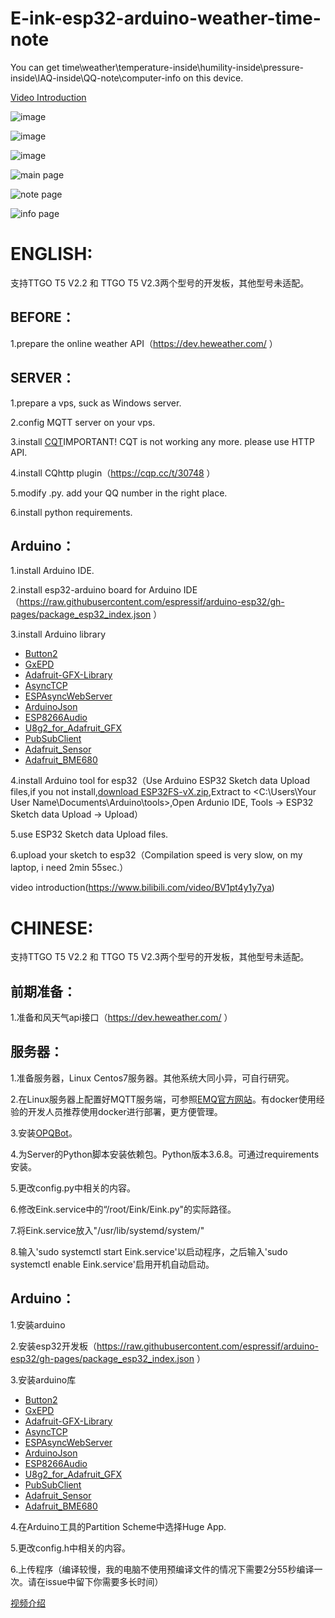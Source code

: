 # E-ink-esp32-arduino-weather-time-note
You can get time\weather\temperature-inside\humility-inside\pressure-inside\IAQ-inside\QQ-note\computer-info on this device.

[Video Introduction](https://www.bilibili.com/video/BV1pt4y1y7ya)

![image](image/image.png)

![image](image/bilibili1.png)

![image](image/bilibili2.JPG)

![main page](image/mainpage.JPG)

![note page](image/notepage.JPG)

![info page](image/infopage.JPG)

  

   

  

# ENGLISH:

支持TTGO T5 V2.2 和 TTGO T5 V2.3两个型号的开发板，其他型号未适配。

## BEFORE：

1.prepare the online weather API（https://dev.heweather.com/ ）

## SERVER：

1.prepare a vps, suck as Windows server.

2.config MQTT server on your vps.

3.install [CQT](https://www.bilibili.com/video/BV13E4113777/)IMPORTANT! CQT is not working any more. please use HTTP API.

4.install CQhttp plugin（https://cqp.cc/t/30748 ）

5.modify .py. add your QQ number in the right place.

6.install python requirements.

## Arduino：

1.install Arduino IDE.

2.install esp32-arduino board for Arduino IDE（https://raw.githubusercontent.com/espressif/arduino-esp32/gh-pages/package_esp32_index.json ）

3.install Arduino library
- [Button2](https://github.com/lewisxhe/Button2)<fork branch>
- [GxEPD](https://github.com/lewisxhe/GxEPD)<fork branch>
- [Adafruit-GFX-Library](https://github.com/adafruit/Adafruit-GFX-Library)
- [AsyncTCP](https://github.com/me-no-dev/AsyncTCP)
- [ESPAsyncWebServer](https://github.com/me-no-dev/ESPAsyncWebServer)
- [ArduinoJson](https://github.com/bblanchon/ArduinoJson/releases)
- [ESP8266Audio](https://github.com/earlephilhower/ESP8266Audio)
- [U8g2_for_Adafruit_GFX](https://github.com/olikraus/U8g2_for_Adafruit_GFX)
- [PubSubClient](https://github.com/knolleary/pubsubclient)
- [Adafruit_Sensor](https://github.com/adafruit/Adafruit_Sensor)
- [Adafruit_BME680](https://github.com/adafruit/Adafruit_BME680)

4.install Arduino tool for esp32（Use Arduino ESP32 Sketch data Upload files,if you not install,[download ESP32FS-vX.zip](https://github.com/me-no-dev/arduino-esp32fs-plugin/releases),Extract to <C:\Users\Your User Name\Documents\Arduino\tools>,Open Ardunio IDE,  Tools -> ESP32 Sketch data Upload -> Upload）

5.use ESP32 Sketch data Upload files.

6.upload your sketch to esp32（Compilation speed is very slow, on my laptop, i need 2min 55sec.）

video introduction(https://www.bilibili.com/video/BV1pt4y1y7ya)

  

  

# CHINESE:

支持TTGO T5 V2.2 和 TTGO T5 V2.3两个型号的开发板，其他型号未适配。

## 前期准备：

1.准备和风天气api接口（https://dev.heweather.com/ ）



## 服务器：

1.准备服务器，Linux Centos7服务器。其他系统大同小异，可自行研究。

2.在Linux服务器上配置好MQTT服务端，可参照[EMQ官方网站](https://www.emqx.cn/downloads#broker)。有docker使用经验的开发人员推荐使用docker进行部署，更方便管理。

3.安装[OPQBot](https://github.com/OPQBOT/OPQ/wiki/安装指南)。

4.为Server的Python脚本安装依赖包。Python版本3.6.8。可通过requirements安装。

5.更改config.py中相关的内容。

6.修改Eink.service中的“/root/Eink/Eink.py"的实际路径。

7.将Eink.service放入"/usr/lib/systemd/system/"

8.输入'sudo systemctl start Eink.service'以启动程序，之后输入'sudo systemctl enable Eink.service'启用开机自动启动。



## Arduino：

1.安装arduino

2.安装esp32开发板（https://raw.githubusercontent.com/espressif/arduino-esp32/gh-pages/package_esp32_index.json ）

3.安装arduino库
- [Button2](https://github.com/lewisxhe/Button2)<fork branch>
- [GxEPD](https://github.com/lewisxhe/GxEPD)<fork branch>
- [Adafruit-GFX-Library](https://github.com/adafruit/Adafruit-GFX-Library)
- [AsyncTCP](https://github.com/me-no-dev/AsyncTCP)
- [ESPAsyncWebServer](https://github.com/me-no-dev/ESPAsyncWebServer)
- [ArduinoJson](https://github.com/bblanchon/ArduinoJson/releases)
- [ESP8266Audio](https://github.com/earlephilhower/ESP8266Audio)
- [U8g2_for_Adafruit_GFX](https://github.com/olikraus/U8g2_for_Adafruit_GFX)
- [PubSubClient](https://github.com/knolleary/pubsubclient)
- [Adafruit_Sensor](https://github.com/adafruit/Adafruit_Sensor)
- [Adafruit_BME680](https://github.com/adafruit/Adafruit_BME680)

4.在Arduino工具的Partition Scheme中选择Huge App.

5.更改config.h中相关的内容。

6.上传程序（编译较慢，我的电脑不使用预编译文件的情况下需要2分55秒编译一次。请在issue中留下你需要多长时间）



[视频介绍](https://www.bilibili.com/video/BV1pt4y1y7ya)



